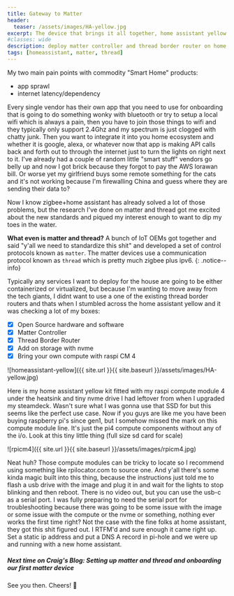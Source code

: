 ```yaml
---
title: Gateway to Matter
header:
  teaser: /assets/images/HA-yellow.jpg
excerpt: The device that brings it all together, home assistant yellow
#classes: wide
description: deploy matter controller and thread border router on home assistant yellow and why i chose that platform
tags: [homeassistant, matter, thread]
---
```


My two main pain points with commodity "Smart Home" products: 
- app sprawl
- internet latency/dependency

Every single vendor has their own app that you need to use for onboarding that is going to do something wonky with bluetooth or try to setup a local wifi which is always a pain, then you have to join those things to wifi and they typically only support 2.4Ghz and my spectrum is just clogged with chatty junk.  Then you want to integrate it into you home ecosystem and whether it is google, alexa, or whatever now that app is making API calls back and forth out to through the internet just to turn the lights on right next to it.  I've already had a couple of random little "smart stuff" vendors go belly up and now I got brick because they forgot to pay the AWS lorawan bill.  Or worse yet my girlfriend buys some remote something for the cats and it's not working because I'm firewalling China and guess where they are sending their data to?  

Now I know zigbee+home assistant has already solved a lot of those problems, but the research I've done on matter and thread got me excited about the new standards and piqued my interest enough to want to dip my toes in the water.  

**What even is matter and thread?** A bunch of IoT OEMs got together and said "y'all we need to standardize this shit" and developed a set of control protocols known as `matter`.  The matter devices use a communication protocol known as `thread` which is pretty much zigbee plus ipv6.
{: .notice--info}

Typically any services I want to deploy for the house are going to be either containerized or virtualized, but because I'm wanting to move away from the tech giants, I didnt want to use a one of the existing thread border routers and thats when I stumbled across the home assistant yellow and it was checking a lot of my boxes: 

- [x] Open Source hardware and software
- [x] Matter Controller
- [x] Thread Border Router
- [x] Add on storage with nvme
- [x] Bring your own compute with raspi CM 4

![homeassistant-yellow]({{ site.url }}{{ site.baseurl }}/assets/images/HA-yellow.jpg)  
  

Here is my home assistant yellow kit fitted with my raspi compute module 4 under the heatsink and tiny nvme drive I had leftover from when I upgraded my steamdeck.  Wasn't sure what I was gonna use that SSD for but this seems like the perfect use case.  Now if you guys are like me you have been buying raspberry pi's since gen1, but I somehow missed the mark on this compute module line.  It's just the pi4 compute components without any of the i/o.  Look at this tiny little thing (full size sd card for scale)

![rpicm4]({{ site.url }}{{ site.baseurl }}/assets/images/rpicm4.jpg)

Neat huh? Those compute modules can be tricky to locate so I recommend using something like rpilocator.com to source one. And y'all there's some kinda magic built into this thing, because the instructions just told me to flash a usb drive with the image and plug it in and wait for the lights to stop blinking and then reboot.  There is no video out, but you can use the usb-c as a serial port.  I was fully preparing to need the serial port for troubleshooting because there was going to be some issue with the image or some issue with the compute or the nvme or something, nothing ever works the first time right?  Not the case with the fine folks at home assistant, they got this shit figured out.  I RTFM'd and sure enough it came right up.  Set a static ip address and put a DNS A record in pi-hole and we were up and running with a new home assistant.  
  
##### ***Next time on Craig's Blog***:  Setting up matter and thread and onboarding our first matter device
See you then. Cheers! 🍻

